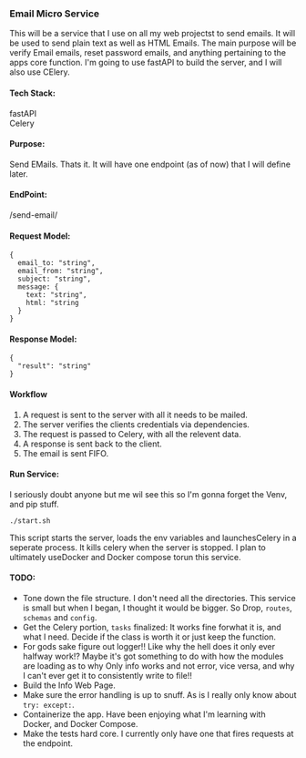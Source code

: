 ### Email Micro Service

This will be a service that I use on all my web projectst to send emails. It will be used
to send plain text as well as HTML Emails. The main purpose will be verify Email emails, reset password emails, and anything pertaining to the apps core function. I'm going to use fastAPI to build the server, and I will also use CElery.

#### Tech Stack:
fastAPI<br>
Celery

#### Purpose:
Send EMails. Thats it. It will have one endpoint (as of now) that I will define later. 

#### EndPoint:
/send-email/

#### Request Model:

```
{
  email_to: "string",
  email_from: "string",
  subject: "string",
  message: {
    text: "string",
    html: "string
  }
}
```
#### Response Model:

```
{
  "result": "string"
}
```
#### Workflow

1. A request is sent to the server with all it needs to be mailed.
2. The server verifies the clients credentials via dependencies.
3. The request is passed to Celery, with all the relevent data.
4. A response is sent back to the client.
5. The email is sent FIFO.

#### Run Service:
I seriously doubt anyone but me wil see this so I'm gonna forget the Venv, and pip stuff.
```
./start.sh
```
This script starts the server, loads the env variables and launchesCelery in a seperate process. It kills celery when the server is stopped. I plan to ultimately useDocker and Docker compose torun this service.

#### TODO:
- Tone down the file structure. I don't need all the directories. This service is small but when I began, I thought
  it would be bigger. So Drop, `routes`, `schemas` and `config`.
- Get the Celery portion, `tasks` finalized:
  It works fine forwhat it is, and what I need. Decide if the class is worth it or just keep the function. 
- For gods sake figure out logger!! Like why the hell does it only ever halfway work!? Maybe it's got something to do with
  how the modules are loading as to why Only info works and not error, vice versa, and why I can't ever get it to consistently write to file!!   
- Build the Info Web Page.
- Make sure the error handling is up to snuff. As is I really only know about `try: except:`. 
- Containerize the app. Have been enjoying what I'm learning with Docker, and Docker Compose.
- Make the tests hard core. I currently only have one that fires requests at the endpoint.

